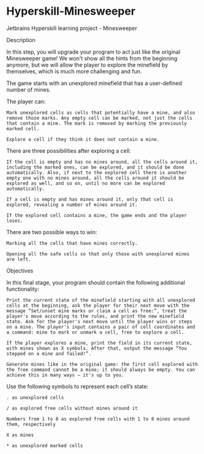 # Hyperskill-Minesweeper
Jetbrains Hyperskill learning project - Minesweeper

Description

In this step, you will upgrade your program to act just like the original Minesweeper game! We won't show all the hints from the beginning anymore, but we will allow the player to explore the minefield by themselves, which is much more challenging and fun.

The game starts with an unexplored minefield that has a user-defined number of mines.

The player can:

    Mark unexplored cells as cells that potentially have a mine, and also remove those marks. Any empty cell can be marked, not just the cells that contain a mine. The mark is removed by marking the previously marked cell.

    Explore a cell if they think it does not contain a mine.

There are three possibilities after exploring a cell:

    If the cell is empty and has no mines around, all the cells around it, including the marked ones, can be explored, and it should be done automatically. Also, if next to the explored cell there is another empty one with no mines around, all the cells around it should be explored as well, and so on, until no more can be explored automatically.

    If a cell is empty and has mines around it, only that cell is explored, revealing a number of mines around it.

    If the explored cell contains a mine, the game ends and the player loses.

There are two possible ways to win:

    Marking all the cells that have mines correctly.

    Opening all the safe cells so that only those with unexplored mines are left.

Objectives

In this final stage, your program should contain the following additional functionality:

    Print the current state of the minefield starting with all unexplored cells at the beginning, ask the player for their next move with the message “Set/unset mine marks or claim a cell as free:”, treat the player's move according to the rules, and print the new minefield state. Ask for the player's next move until the player wins or steps on a mine. The player's input contains a pair of cell coordinates and a command: mine to mark or unmark a cell, free to explore a cell.

    If the player explores a mine, print the field in its current state, with mines shown as X symbols. After that, output the message “You stepped on a mine and failed!”.

    Generate mines like in the original game: the first cell explored with the free command cannot be a mine; it should always be empty. You can achieve this in many ways – it's up to you.

Use the following symbols to represent each cell’s state:

    . as unexplored cells

    / as explored free cells without mines around it

    Numbers from 1 to 8 as explored free cells with 1 to 8 mines around them, respectively

    X as mines

    * as unexplored marked cells
